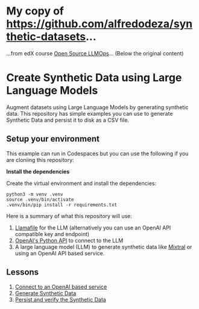 # My copy of https://github.com/alfredodeza/synthetic-datasets...

...from edX course [Open Source LLMOps](https://learning.edx.org/course/course-v1:AI+llmops5x+1T2024/home)...
(Below the original content)








# Create Synthetic Data using Large Language Models

Augment datasets using Large Language Models by generating synthetic data. This repository has simple examples you can use to generate Synthetic Data and persist it to disk as a CSV file.

## Setup your environment

This example can run in Codespaces but you can use the following if you are
cloniing this repository:

**Install the dependencies**

Create the virtual environment and install the dependencies:

```
python3 -m venv .venv
source .venv/bin/activate
.venv/bin/pip install -r requirements.txt
```

Here is a summary of what this repository will use:

1. [Llamafile](https://github.com/Mozilla-Ocho/llamafile) for the LLM (alternatively you can use an OpenAI API compatible key and endpoint)
1. [OpenAI's Python API](https://pypi.org/project/openai/) to connect to the LLM 
1. A large language model (LLM) to generate synthetic data like [Mixtral](https://huggingface.co/jartine/Mixtral-8x7B-Instruct-v0.1-llamafile/resolve/main/mixtral-8x7b-instruct-v0.1.Q5_K_M.llamafile?download=true) or using an OpenAI API based service. 

## Lessons

1. [Connect to an OpenAI based service](./examples/1-openai-api/example.ipynb)
1. [Generate Synthetic Data](./examples/2-generate-data/example.ipynb)
1. [Persist and verify the Synthetic Data](./examples/3-persist-and-verify/example.ipynb)
